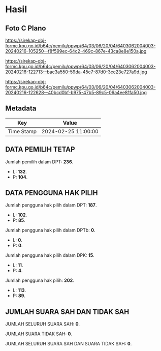 # Hasil

## Foto C Plano

https://sirekap-obj-formc.kpu.go.id/b64c/pemilu/ppwp/64/03/06/20/04/6403062004003-20240216-105250--f8f599ec-64c2-469c-867e-43ca8e8e150a.jpg

https://sirekap-obj-formc.kpu.go.id/b64c/pemilu/ppwp/64/03/06/20/04/6403062004003-20240216-122713--bac3a550-59da-45c7-87d0-3cc23e727a9d.jpg

https://sirekap-obj-formc.kpu.go.id/b64c/pemilu/ppwp/64/03/06/20/04/6403062004003-20240216-122628--40bcd0bf-b975-47b5-89c5-06a4ee81fa50.jpg


## Metadata

| Key        | Value               |
| ---------- | ------------------- |
| Time Stamp | 2024-02-25 11:00:00 |


## DATA PEMILIH TETAP

Jumlah pemilih dalam DPT: **236**.
 * L: **132**.
 * P: **104**.

## DATA PENGGUNA HAK PILIH

Jumlah pengguna hak pilih dalam DPT: **187**.
 * L: **102**.
 * P: **85**.

Jumlah pengguna hak pilih dalam DPTb: **0**.
 * L: **0**.
 * P: **0**.

Jumlah pengguna hak pilih dalam DPK: **15**.
 * L: **11**.
 * P: **4**.

Jumlah pengguna hak pilih: **202**.
 * L: **113**.
 * P: **89**.

## JUMLAH SUARA SAH DAN TIDAK SAH

JUMLAH SELURUH SUARA SAH: **0**.

JUMLAH SUARA TIDAK SAH: **0**.

JUMLAH SELURUH SUARA SAH DAN SUARA TIDAK SAH: **0**.


